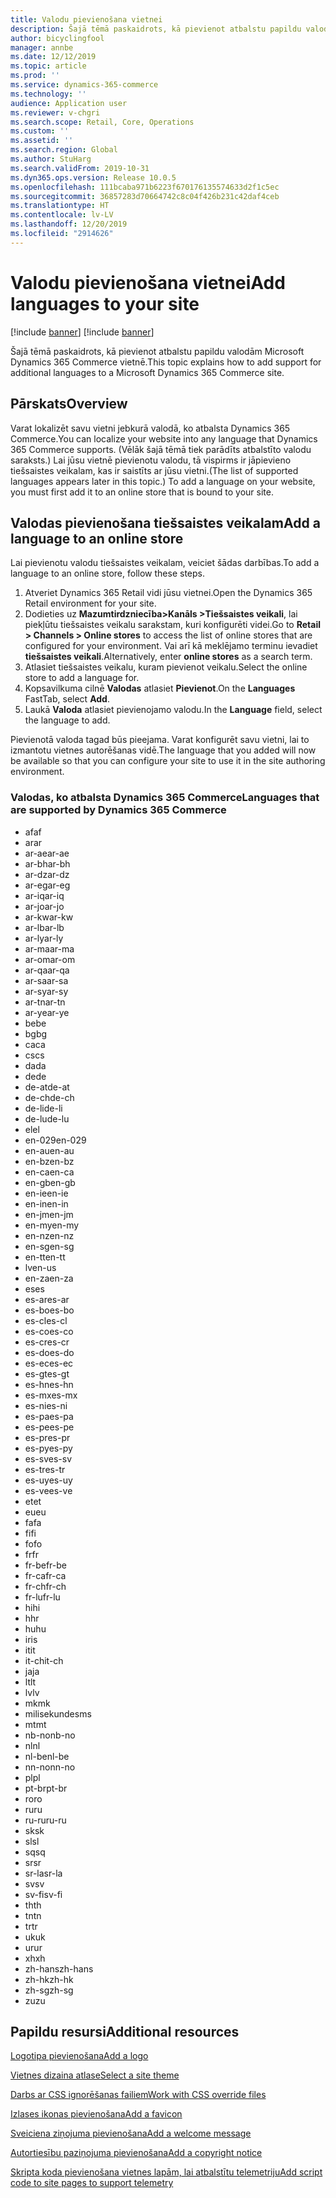```yaml
---
title: Valodu pievienošana vietnei
description: Šajā tēmā paskaidrots, kā pievienot atbalstu papildu valodām Microsoft Dynamics 365 Commerce vietnē.
author: bicyclingfool
manager: annbe
ms.date: 12/12/2019
ms.topic: article
ms.prod: ''
ms.service: dynamics-365-commerce
ms.technology: ''
audience: Application user
ms.reviewer: v-chgri
ms.search.scope: Retail, Core, Operations
ms.custom: ''
ms.assetid: ''
ms.search.region: Global
ms.author: StuHarg
ms.search.validFrom: 2019-10-31
ms.dyn365.ops.version: Release 10.0.5
ms.openlocfilehash: 111bcaba971b6223f670176135574633d2f1c5ec
ms.sourcegitcommit: 36857283d70664742c8c04f426b231c42daf4ceb
ms.translationtype: HT
ms.contentlocale: lv-LV
ms.lasthandoff: 12/20/2019
ms.locfileid: "2914626"
---
```

# <a name="add-languages-to-your-site"></a><span data-ttu-id="59633-103">Valodu pievienošana vietnei</span><span class="sxs-lookup"><span data-stu-id="59633-103">Add languages to your site</span></span>

[!include [banner](includes/preview-banner.md)]
[!include [banner](includes/banner.md)]

<span data-ttu-id="59633-104">Šajā tēmā paskaidrots, kā pievienot atbalstu papildu valodām Microsoft Dynamics 365 Commerce vietnē.</span><span class="sxs-lookup"><span data-stu-id="59633-104">This topic explains how to add support for additional languages to a Microsoft Dynamics 365 Commerce site.</span></span>

## <a name="overview"></a><span data-ttu-id="59633-105">Pārskats</span><span class="sxs-lookup"><span data-stu-id="59633-105">Overview</span></span>

<span data-ttu-id="59633-106">Varat lokalizēt savu vietni jebkurā valodā, ko atbalsta Dynamics 365 Commerce.</span><span class="sxs-lookup"><span data-stu-id="59633-106">You can localize your website into any language that Dynamics 365 Commerce supports.</span></span> <span data-ttu-id="59633-107">(Vēlāk šajā tēmā tiek parādīts atbalstīto valodu saraksts.) Lai jūsu vietnē pievienotu valodu, tā vispirms ir jāpievieno tiešsaistes veikalam, kas ir saistīts ar jūsu vietni.</span><span class="sxs-lookup"><span data-stu-id="59633-107">(The list of supported languages appears later in this topic.) To add a language on your website, you must first add it to an online store that is bound to your site.</span></span>

## <a name="add-a-language-to-an-online-store"></a><span data-ttu-id="59633-108">Valodas pievienošana tiešsaistes veikalam</span><span class="sxs-lookup"><span data-stu-id="59633-108">Add a language to an online store</span></span>

<span data-ttu-id="59633-109">Lai pievienotu valodu tiešsaistes veikalam, veiciet šādas darbības.</span><span class="sxs-lookup"><span data-stu-id="59633-109">To add a language to an online store, follow these steps.</span></span>

1. <span data-ttu-id="59633-110">Atveriet Dynamics 365 Retail vidi jūsu vietnei.</span><span class="sxs-lookup"><span data-stu-id="59633-110">Open the Dynamics 365 Retail environment for your site.</span></span>
1. <span data-ttu-id="59633-111">Dodieties uz **Mazumtirdzniecība\>Kanāls \>Tiešsaistes veikali**, lai piekļūtu tiešsaistes veikalu sarakstam, kuri konfigurēti videi.</span><span class="sxs-lookup"><span data-stu-id="59633-111">Go to **Retail \> Channels \> Online stores** to access the list of online stores that are configured for your environment.</span></span> <span data-ttu-id="59633-112">Vai arī kā meklējamo terminu ievadiet **tiešsaistes veikali**.</span><span class="sxs-lookup"><span data-stu-id="59633-112">Alternatively, enter **online stores** as a search term.</span></span>
1. <span data-ttu-id="59633-113">Atlasiet tiešsaistes veikalu, kuram pievienot veikalu.</span><span class="sxs-lookup"><span data-stu-id="59633-113">Select the online store to add a language for.</span></span>
1. <span data-ttu-id="59633-114">Kopsavilkuma cilnē **Valodas** atlasiet **Pievienot**.</span><span class="sxs-lookup"><span data-stu-id="59633-114">On the **Languages** FastTab, select **Add**.</span></span>
1. <span data-ttu-id="59633-115">Laukā **Valoda** atlasiet pievienojamo valodu.</span><span class="sxs-lookup"><span data-stu-id="59633-115">In the **Language** field, select the language to add.</span></span>

<span data-ttu-id="59633-116">Pievienotā valoda tagad būs pieejama. Varat konfigurēt savu vietni, lai to izmantotu vietnes autorēšanas vidē.</span><span class="sxs-lookup"><span data-stu-id="59633-116">The language that you added will now be available so that you can configure your site to use it in the site authoring environment.</span></span>

### <a name="languages-that-are-supported-by-dynamics-365-commerce"></a><span data-ttu-id="59633-117">Valodas, ko atbalsta Dynamics 365 Commerce</span><span class="sxs-lookup"><span data-stu-id="59633-117">Languages that are supported by Dynamics 365 Commerce</span></span>

- <span data-ttu-id="59633-118">af</span><span class="sxs-lookup"><span data-stu-id="59633-118">af</span></span>
- <span data-ttu-id="59633-119">ar</span><span class="sxs-lookup"><span data-stu-id="59633-119">ar</span></span>
- <span data-ttu-id="59633-120">ar-ae</span><span class="sxs-lookup"><span data-stu-id="59633-120">ar-ae</span></span>
- <span data-ttu-id="59633-121">ar-bh</span><span class="sxs-lookup"><span data-stu-id="59633-121">ar-bh</span></span>
- <span data-ttu-id="59633-122">ar-dz</span><span class="sxs-lookup"><span data-stu-id="59633-122">ar-dz</span></span>
- <span data-ttu-id="59633-123">ar-eg</span><span class="sxs-lookup"><span data-stu-id="59633-123">ar-eg</span></span>
- <span data-ttu-id="59633-124">ar-iq</span><span class="sxs-lookup"><span data-stu-id="59633-124">ar-iq</span></span>
- <span data-ttu-id="59633-125">ar-jo</span><span class="sxs-lookup"><span data-stu-id="59633-125">ar-jo</span></span>
- <span data-ttu-id="59633-126">ar-kw</span><span class="sxs-lookup"><span data-stu-id="59633-126">ar-kw</span></span>
- <span data-ttu-id="59633-127">ar-lb</span><span class="sxs-lookup"><span data-stu-id="59633-127">ar-lb</span></span>
- <span data-ttu-id="59633-128">ar-ly</span><span class="sxs-lookup"><span data-stu-id="59633-128">ar-ly</span></span>
- <span data-ttu-id="59633-129">ar-ma</span><span class="sxs-lookup"><span data-stu-id="59633-129">ar-ma</span></span>
- <span data-ttu-id="59633-130">ar-om</span><span class="sxs-lookup"><span data-stu-id="59633-130">ar-om</span></span>
- <span data-ttu-id="59633-131">ar-qa</span><span class="sxs-lookup"><span data-stu-id="59633-131">ar-qa</span></span>
- <span data-ttu-id="59633-132">ar-sa</span><span class="sxs-lookup"><span data-stu-id="59633-132">ar-sa</span></span>
- <span data-ttu-id="59633-133">ar-sy</span><span class="sxs-lookup"><span data-stu-id="59633-133">ar-sy</span></span>
- <span data-ttu-id="59633-134">ar-tn</span><span class="sxs-lookup"><span data-stu-id="59633-134">ar-tn</span></span>
- <span data-ttu-id="59633-135">ar-ye</span><span class="sxs-lookup"><span data-stu-id="59633-135">ar-ye</span></span>
- <span data-ttu-id="59633-136">be</span><span class="sxs-lookup"><span data-stu-id="59633-136">be</span></span>
- <span data-ttu-id="59633-137">bg</span><span class="sxs-lookup"><span data-stu-id="59633-137">bg</span></span>
- <span data-ttu-id="59633-138">ca</span><span class="sxs-lookup"><span data-stu-id="59633-138">ca</span></span>
- <span data-ttu-id="59633-139">cs</span><span class="sxs-lookup"><span data-stu-id="59633-139">cs</span></span>
- <span data-ttu-id="59633-140">da</span><span class="sxs-lookup"><span data-stu-id="59633-140">da</span></span>
- <span data-ttu-id="59633-141">de</span><span class="sxs-lookup"><span data-stu-id="59633-141">de</span></span>
- <span data-ttu-id="59633-142">de-at</span><span class="sxs-lookup"><span data-stu-id="59633-142">de-at</span></span>
- <span data-ttu-id="59633-143">de-ch</span><span class="sxs-lookup"><span data-stu-id="59633-143">de-ch</span></span>
- <span data-ttu-id="59633-144">de-li</span><span class="sxs-lookup"><span data-stu-id="59633-144">de-li</span></span>
- <span data-ttu-id="59633-145">de-lu</span><span class="sxs-lookup"><span data-stu-id="59633-145">de-lu</span></span>
- <span data-ttu-id="59633-146">el</span><span class="sxs-lookup"><span data-stu-id="59633-146">el</span></span>
- <span data-ttu-id="59633-147">en-029</span><span class="sxs-lookup"><span data-stu-id="59633-147">en-029</span></span>
- <span data-ttu-id="59633-148">en-au</span><span class="sxs-lookup"><span data-stu-id="59633-148">en-au</span></span>
- <span data-ttu-id="59633-149">en-bz</span><span class="sxs-lookup"><span data-stu-id="59633-149">en-bz</span></span>
- <span data-ttu-id="59633-150">en-ca</span><span class="sxs-lookup"><span data-stu-id="59633-150">en-ca</span></span>
- <span data-ttu-id="59633-151">en-gb</span><span class="sxs-lookup"><span data-stu-id="59633-151">en-gb</span></span>
- <span data-ttu-id="59633-152">en-ie</span><span class="sxs-lookup"><span data-stu-id="59633-152">en-ie</span></span>
- <span data-ttu-id="59633-153">en-in</span><span class="sxs-lookup"><span data-stu-id="59633-153">en-in</span></span>
- <span data-ttu-id="59633-154">en-jm</span><span class="sxs-lookup"><span data-stu-id="59633-154">en-jm</span></span>
- <span data-ttu-id="59633-155">en-my</span><span class="sxs-lookup"><span data-stu-id="59633-155">en-my</span></span>
- <span data-ttu-id="59633-156">en-nz</span><span class="sxs-lookup"><span data-stu-id="59633-156">en-nz</span></span>
- <span data-ttu-id="59633-157">en-sg</span><span class="sxs-lookup"><span data-stu-id="59633-157">en-sg</span></span>
- <span data-ttu-id="59633-158">en-tt</span><span class="sxs-lookup"><span data-stu-id="59633-158">en-tt</span></span>
- <span data-ttu-id="59633-159">lv</span><span class="sxs-lookup"><span data-stu-id="59633-159">en-us</span></span>
- <span data-ttu-id="59633-160">en-za</span><span class="sxs-lookup"><span data-stu-id="59633-160">en-za</span></span>
- <span data-ttu-id="59633-161">es</span><span class="sxs-lookup"><span data-stu-id="59633-161">es</span></span>
- <span data-ttu-id="59633-162">es-ar</span><span class="sxs-lookup"><span data-stu-id="59633-162">es-ar</span></span>
- <span data-ttu-id="59633-163">es-bo</span><span class="sxs-lookup"><span data-stu-id="59633-163">es-bo</span></span>
- <span data-ttu-id="59633-164">es-cl</span><span class="sxs-lookup"><span data-stu-id="59633-164">es-cl</span></span>
- <span data-ttu-id="59633-165">es-co</span><span class="sxs-lookup"><span data-stu-id="59633-165">es-co</span></span>
- <span data-ttu-id="59633-166">es-cr</span><span class="sxs-lookup"><span data-stu-id="59633-166">es-cr</span></span>
- <span data-ttu-id="59633-167">es-do</span><span class="sxs-lookup"><span data-stu-id="59633-167">es-do</span></span>
- <span data-ttu-id="59633-168">es-ec</span><span class="sxs-lookup"><span data-stu-id="59633-168">es-ec</span></span>
- <span data-ttu-id="59633-169">es-gt</span><span class="sxs-lookup"><span data-stu-id="59633-169">es-gt</span></span>
- <span data-ttu-id="59633-170">es-hn</span><span class="sxs-lookup"><span data-stu-id="59633-170">es-hn</span></span>
- <span data-ttu-id="59633-171">es-mx</span><span class="sxs-lookup"><span data-stu-id="59633-171">es-mx</span></span>
- <span data-ttu-id="59633-172">es-ni</span><span class="sxs-lookup"><span data-stu-id="59633-172">es-ni</span></span>
- <span data-ttu-id="59633-173">es-pa</span><span class="sxs-lookup"><span data-stu-id="59633-173">es-pa</span></span>
- <span data-ttu-id="59633-174">es-pe</span><span class="sxs-lookup"><span data-stu-id="59633-174">es-pe</span></span>
- <span data-ttu-id="59633-175">es-pr</span><span class="sxs-lookup"><span data-stu-id="59633-175">es-pr</span></span>
- <span data-ttu-id="59633-176">es-py</span><span class="sxs-lookup"><span data-stu-id="59633-176">es-py</span></span>
- <span data-ttu-id="59633-177">es-sv</span><span class="sxs-lookup"><span data-stu-id="59633-177">es-sv</span></span>
- <span data-ttu-id="59633-178">es-tr</span><span class="sxs-lookup"><span data-stu-id="59633-178">es-tr</span></span>
- <span data-ttu-id="59633-179">es-uy</span><span class="sxs-lookup"><span data-stu-id="59633-179">es-uy</span></span>
- <span data-ttu-id="59633-180">es-ve</span><span class="sxs-lookup"><span data-stu-id="59633-180">es-ve</span></span>
- <span data-ttu-id="59633-181">et</span><span class="sxs-lookup"><span data-stu-id="59633-181">et</span></span>
- <span data-ttu-id="59633-182">eu</span><span class="sxs-lookup"><span data-stu-id="59633-182">eu</span></span>
- <span data-ttu-id="59633-183">fa</span><span class="sxs-lookup"><span data-stu-id="59633-183">fa</span></span>
- <span data-ttu-id="59633-184">fi</span><span class="sxs-lookup"><span data-stu-id="59633-184">fi</span></span>
- <span data-ttu-id="59633-185">fo</span><span class="sxs-lookup"><span data-stu-id="59633-185">fo</span></span>
- <span data-ttu-id="59633-186">fr</span><span class="sxs-lookup"><span data-stu-id="59633-186">fr</span></span>
- <span data-ttu-id="59633-187">fr-be</span><span class="sxs-lookup"><span data-stu-id="59633-187">fr-be</span></span>
- <span data-ttu-id="59633-188">fr-ca</span><span class="sxs-lookup"><span data-stu-id="59633-188">fr-ca</span></span>
- <span data-ttu-id="59633-189">fr-ch</span><span class="sxs-lookup"><span data-stu-id="59633-189">fr-ch</span></span>
- <span data-ttu-id="59633-190">fr-lu</span><span class="sxs-lookup"><span data-stu-id="59633-190">fr-lu</span></span>
- <span data-ttu-id="59633-191">hi</span><span class="sxs-lookup"><span data-stu-id="59633-191">hi</span></span>
- <span data-ttu-id="59633-192">h</span><span class="sxs-lookup"><span data-stu-id="59633-192">hr</span></span>
- <span data-ttu-id="59633-193">hu</span><span class="sxs-lookup"><span data-stu-id="59633-193">hu</span></span>
- <span data-ttu-id="59633-194">ir</span><span class="sxs-lookup"><span data-stu-id="59633-194">is</span></span>
- <span data-ttu-id="59633-195">it</span><span class="sxs-lookup"><span data-stu-id="59633-195">it</span></span>
- <span data-ttu-id="59633-196">it-ch</span><span class="sxs-lookup"><span data-stu-id="59633-196">it-ch</span></span>
- <span data-ttu-id="59633-197">ja</span><span class="sxs-lookup"><span data-stu-id="59633-197">ja</span></span>
- <span data-ttu-id="59633-198">lt</span><span class="sxs-lookup"><span data-stu-id="59633-198">lt</span></span>
- <span data-ttu-id="59633-199">lv</span><span class="sxs-lookup"><span data-stu-id="59633-199">lv</span></span>
- <span data-ttu-id="59633-200">mk</span><span class="sxs-lookup"><span data-stu-id="59633-200">mk</span></span>
- <span data-ttu-id="59633-201">milisekundes</span><span class="sxs-lookup"><span data-stu-id="59633-201">ms</span></span>
- <span data-ttu-id="59633-202">mt</span><span class="sxs-lookup"><span data-stu-id="59633-202">mt</span></span>
- <span data-ttu-id="59633-203">nb-no</span><span class="sxs-lookup"><span data-stu-id="59633-203">nb-no</span></span>
- <span data-ttu-id="59633-204">nl</span><span class="sxs-lookup"><span data-stu-id="59633-204">nl</span></span>
- <span data-ttu-id="59633-205">nl-be</span><span class="sxs-lookup"><span data-stu-id="59633-205">nl-be</span></span>
- <span data-ttu-id="59633-206">nn-no</span><span class="sxs-lookup"><span data-stu-id="59633-206">nn-no</span></span>
- <span data-ttu-id="59633-207">pl</span><span class="sxs-lookup"><span data-stu-id="59633-207">pl</span></span>
- <span data-ttu-id="59633-208">pt-br</span><span class="sxs-lookup"><span data-stu-id="59633-208">pt-br</span></span>
- <span data-ttu-id="59633-209">ro</span><span class="sxs-lookup"><span data-stu-id="59633-209">ro</span></span>
- <span data-ttu-id="59633-210">ru</span><span class="sxs-lookup"><span data-stu-id="59633-210">ru</span></span>
- <span data-ttu-id="59633-211">ru-ru</span><span class="sxs-lookup"><span data-stu-id="59633-211">ru-ru</span></span>
- <span data-ttu-id="59633-212">sk</span><span class="sxs-lookup"><span data-stu-id="59633-212">sk</span></span>
- <span data-ttu-id="59633-213">sl</span><span class="sxs-lookup"><span data-stu-id="59633-213">sl</span></span>
- <span data-ttu-id="59633-214">sq</span><span class="sxs-lookup"><span data-stu-id="59633-214">sq</span></span>
- <span data-ttu-id="59633-215">sr</span><span class="sxs-lookup"><span data-stu-id="59633-215">sr</span></span>
- <span data-ttu-id="59633-216">sr-la</span><span class="sxs-lookup"><span data-stu-id="59633-216">sr-la</span></span>
- <span data-ttu-id="59633-217">sv</span><span class="sxs-lookup"><span data-stu-id="59633-217">sv</span></span>
- <span data-ttu-id="59633-218">sv-fi</span><span class="sxs-lookup"><span data-stu-id="59633-218">sv-fi</span></span>
- <span data-ttu-id="59633-219">th</span><span class="sxs-lookup"><span data-stu-id="59633-219">th</span></span>
- <span data-ttu-id="59633-220">tn</span><span class="sxs-lookup"><span data-stu-id="59633-220">tn</span></span>
- <span data-ttu-id="59633-221">tr</span><span class="sxs-lookup"><span data-stu-id="59633-221">tr</span></span>
- <span data-ttu-id="59633-222">uk</span><span class="sxs-lookup"><span data-stu-id="59633-222">uk</span></span>
- <span data-ttu-id="59633-223">ur</span><span class="sxs-lookup"><span data-stu-id="59633-223">ur</span></span>
- <span data-ttu-id="59633-224">xh</span><span class="sxs-lookup"><span data-stu-id="59633-224">xh</span></span>
- <span data-ttu-id="59633-225">zh-hans</span><span class="sxs-lookup"><span data-stu-id="59633-225">zh-hans</span></span>
- <span data-ttu-id="59633-226">zh-hk</span><span class="sxs-lookup"><span data-stu-id="59633-226">zh-hk</span></span>
- <span data-ttu-id="59633-227">zh-sg</span><span class="sxs-lookup"><span data-stu-id="59633-227">zh-sg</span></span>
- <span data-ttu-id="59633-228">zu</span><span class="sxs-lookup"><span data-stu-id="59633-228">zu</span></span>

## <a name="additional-resources"></a><span data-ttu-id="59633-229">Papildu resursi</span><span class="sxs-lookup"><span data-stu-id="59633-229">Additional resources</span></span>

[<span data-ttu-id="59633-230">Logotipa pievienošana</span><span class="sxs-lookup"><span data-stu-id="59633-230">Add a logo</span></span>](add-logo.md)

[<span data-ttu-id="59633-231">Vietnes dizaina atlase</span><span class="sxs-lookup"><span data-stu-id="59633-231">Select a site theme</span></span>](select-site-theme.md)

[<span data-ttu-id="59633-232">Darbs ar CSS ignorēšanas failiem</span><span class="sxs-lookup"><span data-stu-id="59633-232">Work with CSS override files</span></span>](css-override-files.md)

[<span data-ttu-id="59633-233">Izlases ikonas pievienošana</span><span class="sxs-lookup"><span data-stu-id="59633-233">Add a favicon</span></span>](add-favicon.md)

[<span data-ttu-id="59633-234">Sveiciena ziņojuma pievienošana</span><span class="sxs-lookup"><span data-stu-id="59633-234">Add a welcome message</span></span>](add-welcome-message.md)

[<span data-ttu-id="59633-235">Autortiesību paziņojuma pievienošana</span><span class="sxs-lookup"><span data-stu-id="59633-235">Add a copyright notice</span></span>](add-copyright-notice.md)

[<span data-ttu-id="59633-236">Skripta koda pievienošana vietnes lapām, lai atbalstītu telemetriju</span><span class="sxs-lookup"><span data-stu-id="59633-236">Add script code to site pages to support telemetry</span></span>](add-telemetry.md)
